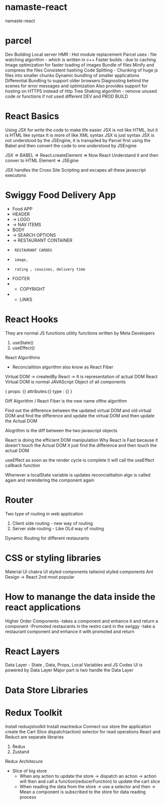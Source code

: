 # namaste-react

namaste-react

# parcel

Dev Building
Local server
HMR : Hot module replacement
Parcel uses : file watching algorithm - which is written in c++
Faster builds : due to caching
Image optimization for faster loading of images
Bundle of files
Minify and compress the files
Consistent hashing
Code Splitting - Chunking of huge js files into smaller chunks
Dynamic bundling of smaller applications
Differential Bundling to support older browsers
Diagnosting behind the scenes for error messages and optimization
Also provides support for hosting on HTTPS instead of http
Tree Shaking algorithm - remove unused code or functions if not used
different DEV and PROD BUILD

# React Basics

Using JSX for write the code to make life easier
JSX is not like HTML, but it is HTML like syntax
It is more of like XML syntax
JSX is just syntax
JSX is not understood by the JSEngine, it is
transpiled by Parcel first using the Babel and then convert the code to one understood by JSEngine

JSX => BABEL => React.createElement => Now React Understand it and then conver to HTML Element => JSEgine

JSX handles the Cross Site Scripting and escapes all these javascript executons

# Swiggy Food Delivery App

- Food APP
- HEADER
- -> LOGO
- -> NAV ITEMS
- BODY
- -> SEARCH OPTIONS
- -> RESTAURANT CONTAINER
-      RESTAURANT CARDDS
-      image,
-      rating , cousines, delivery time
- FOOTER
- - COPYRIGHT
- - LINKS

# React Hooks

They are normal JS functions utility functions written by Meta Developers

1.  useState()
2.  useEffect()

React Algorithms

- Reconcialition algorithm also know as React Fiber

Virtual DOM -> createdBy React -> It is representation of actual DOM
React Virtual DOM is normal JAVAScript Object of all components

{
props: {}
attributes:{}
type : {}
}

Diff Algorithm / React Fiber is the new name ofthe algorithm

Find out the difference between the updated virtual DOM and old virtual DOM and find the difference and update the virtual DOM and then update the Actual DOM

Alogrithm is the diff between the two javascript objects

React is doing the efficient DOM manipulation
Why React is Fast because it doesn't touch the Actual DOM it just find the difference and then touch the actual DOM

useEffect as soon as the render cycle is complete it will call the useEffect callback function

Whenever a localState variable is updates reconcialitaiton algo is called again and rerendering the component again

# Router

Two type of routing in web application

1. Client side routing - new way of routing
2. Server side routing - Like OLd way of routing

Dynamic Routing for different restaurants

# CSS or styling libraries

Material UI
chakra UI
styled components
tailwind styled components
Ant Design -> React 2nd most popular

# How to manange the data inside the react applications

Higher Order Components
-takes a component and enhance it and return a component
-Promoted restaurants in the restro card in the swiggy
-take a restaurant component and enhance it with promoted and return

# React Layers

Data Layer - State , Data, Props, Local Variables and JS Codes
UI is powered by Data Layer
Major part is two handle the Data Layer

# Data Store Libraries

# Redux Toolkit

Install reduxjstoolkit
Install reactredux
Connect our store the application
create the Cart Slice
dispatch(action)
selector for read operations
React and Reduct are separate libraries

1. Redux
2. Zustand

Redux Architecure

- Slice of big store
  - When any action to update the store -> dispatch an action -> action will then and call a function(reducerFunction) to update the cart slice
  - When reading the data from the store -> use a selector and then -> Mean a component is subscribed to the store for data reading process
